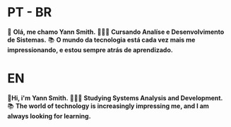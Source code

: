 # **PT - BR**
👋 **Olá, me chamo Yann Smith.**
👨🏻‍💻 **Cursando Analíse e Desenvolvimento de Sistemas.**
📚 **O mundo da tecnologia está cada vez mais me impressionando, e estou sempre atrás de aprendizado.**

# **EN**
👋**Hi, i'm Yann Smith.**
👨🏻‍💻 **Studying Systems Analysis and Development.**
📚 **The world of technology is increasingly impressing me, and I am always looking for learning.**
